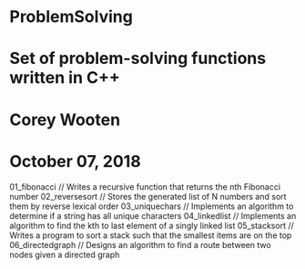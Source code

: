 # ProblemSolving
# Set of problem-solving functions written in C++
# Corey Wooten
# October 07, 2018


01_fibonacci // Writes a recursive function that returns the nth Fibonacci number
02_reversesort // Stores the generated list of N numbers and sort them by reverse lexical order
03_uniquechars // Implements an algorithm to determine if a string has all unique characters
04_linkedlist // Implements an algorithm to find the kth to last element of a singly linked list
05_stacksort // Writes a program to sort a stack such that the smallest items are on the top
06_directedgraph // Designs an algorithm to find a route between two nodes given a directed graph
